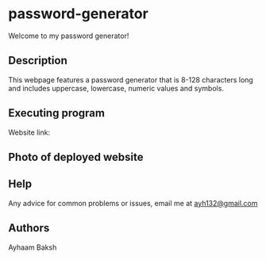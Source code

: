 # password-generator
Welcome to my password generator!

## Description
This webpage features a password generator that is 8-128 characters long and includes uppercase, lowercase, numeric values and symbols.


## Executing program
Website link:


## Photo of deployed website


## Help
Any advice for common problems or issues, email me at ayh132@gmail.com


## Authors
Ayhaam Baksh
